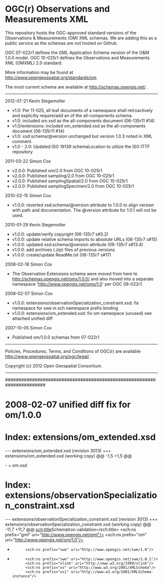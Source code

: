 
OGC(r) Observations and Measurements XML
========================================
This repository hosts the OGC-approved standard versions of the 
Observations & Measurements (OM) XML schemas. We are adding this 
as a public service as the schemas are not hosted on Github.

OGC 07-022r1 defines the GML Application Schema version of the O&M 1.0.0 model. 
OGC 10-025r1 defines the Observations and Measurements XML (OMXML) 2.0 standard.

More information may be found at 
 http://www.opengeospatial.org/standards/om

The most current schema are available at http://schemas.opengis.net/ .

-----------------------------------------------------------------------

2012-07-21  Kevin Stegemoller
  * v1.0: Per 11-025, all leaf documents of a namespace shall retroactively
    and explicitly require/add an <include/> of the all-components schema.
  * v1.0: included om.xsd as the all-components document (06-135r11 #14)
  * v1.0/extensions: included om_extended.xsd as the all-components document (06-135r11 #14)
  * v1.0: xsd:schema/@version unchanged but version 1.0.3 noted in XML comment.
  * v1.0 - 2.0: Updated ISO 19139 schemaLocation to utilize the ISO ITTF repository

2011-03-22  Simon Cox
  * v2.0.0: Published om/2.0 from OGC 10-025r1
  * v2.0.0: Published sampling/2.0 from OGC 10-025r1
  * v2.0.0: Published samplingSpatial/2.0 from OGC 10-025r1
  * v2.0.0: Published samplingSpecimen/2.0 from OGC 10-025r1

2010-02-15  Simon Cox
  * v1.0.0: reverted xsd:schema/@version attribute to 1.0.0 to align version with
    path and documentation.  The @version attribute for 1.0.1 will not be used.

2010-01-29  Kevin Stegemoller 
  * v1.0.0: update/verify copyright (06-135r7 s#3.2)
  * v1.0.0: update relative schema imports to absolute URLs (06-135r7 s#15)
  * v1.0.0: updated xsd:schema/@version attribute (06-135r7 s#13.4)
  * v1.0.0: add archives (.zip) files of previous versions
  * v1.0.0: create/update ReadMe.txt (06-135r7 s#17)

2008-02-18  Simon Cox
  * The Observation Extensions schema were moved from here to
    http://schemas.opengis.net/omx/1.0.0/ and also moved into a separate
    namespace 'http://www.opengis.net/omx/1.0' per OGC 08-022r1.

2008-02-07  Simon Cox
  * v1.0.0: extensions/observationSpecialization_constraint.xsd: 
    fix namespace for swe in sch namespace prefix binding
  * v1.0.0: extensions/om_extended.xsd: fix om namespace (unused)
    see attached unified diff

2007-10-05  Simon Cox
  * Published om/1.0.0 schemas from 07-022r1

-----------------------------------------------------------------------

Policies, Procedures, Terms, and Conditions of OGC(r) are available
  http://www.opengeospatial.org/ogc/legal/ .

Copyright (c) 2012 Open Geospatial Consortium.

-----------------------------------------------------------------------

#######################################################################
# 2008-02-07 unified diff fix for om/1.0.0
Index: extensions/om_extended.xsd
===================================================================
--- extensions/om_extended.xsd	(revision 3013)
+++ extensions/om_extended.xsd	(working copy)
@@ -1,5 +1,5 @@
 <?xml version="1.0" encoding="UTF-8"?>
-<schema xmlns="http://www.w3.org/2001/XMLSchema" xmlns:om="http://www.opengis.net/om/1.0.1" targetNamespace="http://www.opengis.net/om/1.0" elementFormDefault="qualified" attributeFormDefault="unqualified" version="1.0.0">
+<schema xmlns="http://www.w3.org/2001/XMLSchema" xmlns:om="http://www.opengis.net/om/1.0" targetNamespace="http://www.opengis.net/om/1.0" elementFormDefault="qualified" attributeFormDefault="unqualified" version="1.0.0">
 	<annotation>
 		<documentation>om.xsd
 
Index: extensions/observationSpecialization_constraint.xsd
===================================================================
--- extensions/observationSpecialization_constraint.xsd	(revision 3013)
+++ extensions/observationSpecialization_constraint.xsd	(working copy)
@@ -11,7 +11,7 @@
 			<sch:title>Schematron validation</sch:title>
 			<sch:ns prefix="gml" uri="http://www.opengis.net/gml"/>
 			<sch:ns prefix="om" uri="http://www.opengis.net/om/1.0"/>
-			<sch:ns prefix="swe" uri="http://www.opengis.net/swe/1.0"/>
+			<sch:ns prefix="swe" uri="http://www.opengis.net/swe/1.0.1"/>
 			<sch:ns prefix="xlink" uri="http://www.w3.org/1999/xlink"/>
 			<sch:ns prefix="xs" uri="http://www.w3.org/2001/XMLSchema"/>
 			<sch:ns prefix="xsi" uri="http://www.w3.org/2001/XMLSchema-instance"/>


